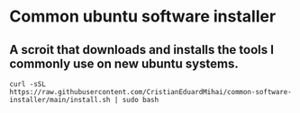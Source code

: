 # Common ubuntu software installer

## A scroit that downloads and installs the tools I commonly use on new ubuntu systems.

```
curl -sSL https://raw.githubusercontent.com/CristianEduardMihai/common-software-installer/main/install.sh | sudo bash
```
